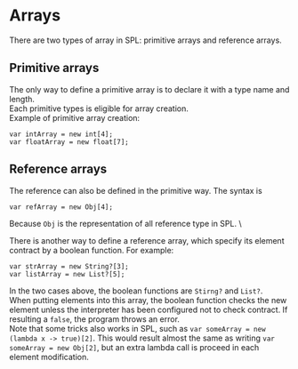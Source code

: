 # Arrays

There are two types of array in SPL: primitive arrays and reference arrays.

## Primitive arrays

The only way to define a primitive array is to declare it with a type name and length. \
Each primitive types is eligible for array creation. \
Example of primitive array creation:

```
var intArray = new int[4];
var floatArray = new float[7];
```

## Reference arrays

The reference can also be defined in the primitive way. The syntax is
```
var refArray = new Obj[4];
```
Because `Obj` is the representation of all reference type in SPL. \

There is another way to define a reference array, which specify its element contract by a boolean function. 
For example:
```
var strArray = new String?[3];
var listArray = new List?[5];
```
In the two cases above, the boolean functions are `Stirng?` and `List?`. \
When putting elements into this array, the boolean function checks the new element unless the interpreter has been 
configured not to check contract. 
If resulting a `false`, the program throws an error. \
Note that some tricks also works in SPL, such as `var someArray = new (lambda x -> true)[2]`. This would result almost 
the same as writing `var someArray = new Obj[2]`, but an extra lambda call is proceed in each element modification.
